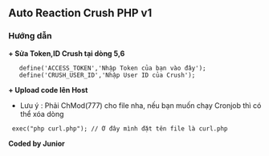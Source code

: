 ## Auto Reaction Crush PHP v1
### Hướng dẫn
**+ Sửa Token,ID Crush tại dòng 5,6**
```
   define('ACCESS_TOKEN','Nhập Token của bạn vào đây');
   define('CRUSH_USER_ID','Nhập User ID của Crush');
```
**+ Upload code lên Host**

- Lưu ý : Phải ChMod(777) cho file nha, nếu bạn muốn chạy Cronjob thì có thể xóa dòng
```
 exec("php curl.php"); // Ở đây mình đặt tên file là curl.php
```
**Coded by Junior**
